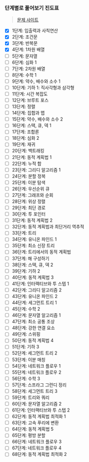 ### 단계별로 풀어보기 진도표  
> [문제 사이트](https://www.acmicpc.net/step)

- [x] 1단계: 입출력과 사칙연산  
- [x] 2단계: 조건문  
- [x] 3단계: 반복문  
- [x] 4단계: 1차원 배열  
- [ ] 5단계: 문자열  
- [ ] 6단계: 심화 1  
- [ ] 7단계: 2차원 배열  
- [ ] 8단계: 수학 1  
- [ ] 9단계: 약수, 배수와 소수 1  
- [ ] 10단계: 기하 1: 직사각형과 삼각형  
- [ ] 11단계: 시간 복잡도  
- [ ] 12단계: 브루트 포스  
- [ ] 13단계: 정렬  
- [ ] 14단계: 집합과 맵  
- [ ] 15단계: 약수, 배수와 소수 2  
- [ ] 16단계: 스택, 큐, 덱 1  
- [ ] 17단계: 조합론  
- [ ] 18단계: 심화 2  
- [ ] 19단계: 재귀  
- [ ] 20단계: 백트래킹  
- [ ] 21단계: 동적 계획법 1  
- [ ] 22단계: 누적 합  
- [ ] 23단계: 그리디 알고리즘 1  
- [ ] 24단계: 분할 정복  
- [ ] 25단계: 이분 탐색  
- [ ] 26단계: 우선순위 큐  
- [ ] 27단계: 그래프와 순회  
- [ ] 28단계: 위상 정렬  
- [ ] 29단계: 최단 경로  
- [ ] 30단계: 투 포인터  
- [ ] 31단계: 동적 계획법 2  
- [ ] 32단계: 동적 계획법과 최단거리 역추적  
- [ ] 33단계: 트리  
- [ ] 34단계: 유니온 파인드 1  
- [ ] 35단계: 최소 신장 트리  
- [ ] 36단계: 트리에서의 동적 계획법  
- [ ] 37단계: 해 구성하기  
- [ ] 38단계: 스택, 큐, 덱 2  
- [ ] 39단계: 기하 2  
- [ ] 40단계: 동적 계획법 3  
- [ ] 41단계: 인터랙티브와 투 스텝 1  
- [ ] 42단계: 그리디 알고리즘 2  
- [ ] 43단계: 유니온 파인드 2  
- [ ] 44단계: 세그먼트 트리 1  
- [ ] 45단계: 수학 2  
- [ ] 46단계: 문자열 알고리즘 1  
- [ ] 47단계: 최소 공통 조상  
- [ ] 48단계: 강한 연결 요소  
- [ ] 49단계: 스위핑  
- [ ] 50단계: 동적 계획법 4  
- [ ] 51단계: 기하 3  
- [ ] 52단계: 세그먼트 트리 2  
- [ ] 53단계: 이분 매칭  
- [ ] 54단계: 네트워크 플로우 1  
- [ ] 55단계: 네트워크 플로우 2  
- [ ] 56단계: 수학 3  
- [ ] 57단계: 스프라그 그런디 정리  
- [ ] 58단계: 세그먼트 트리 3  
- [ ] 59단계: 트리와 쿼리  
- [ ] 60단계: 문자열 알고리즘 2  
- [ ] 61단계: 인터랙티브와 투 스텝 2  
- [ ] 62단계: 동적 계획법 최적화 1  
- [ ] 63단계: 고속 푸리에 변환  
- [ ] 64단계: 동적 계획법 5  
- [ ] 65단계: 평방 분할  
- [ ] 66단계: 네트워크 플로우 3  
- [ ] 67단계: 네트워크 플로우 4  
- [ ] 68단계: 동적 계획법 최적화 2  
